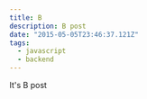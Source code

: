 ```yaml
---
title: B
description: B post
date: "2015-05-05T23:46:37.121Z"
tags:
  - javascript
  - backend
---
```


It's B post
